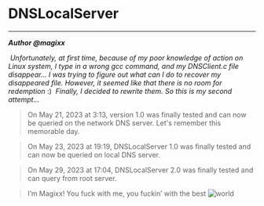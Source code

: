 # DNSLocalServer

---

***Author @magixx***

​	*Unfortunately, at first time, because of my poor knowledge of action on Linux system, I type in a wrong gcc command, and my DNSClient.c file disappear... I was trying to figure out what can I do to recover my disappeared file. However, it seemed like that there is no room for redemption* :)
​	*Finally, I decided to rewrite them. So this is my second attempt...*

> On May 21, 2023 at 3:13, version 1.0 was finally tested and can now be queried on the network DNS server. Let's remember this memorable day.

> On May 23, 2023 at 19:19, DNSLocalServer 1.0 was finally tested and can now be queried on local DNS server.

> On May 29, 2023 at 17:04, DNSLocalServer 2.0 was finally tested and can query from root server.

> I’m Magixx! You fuck with me, you fuckin’ with the best
![world](https://github.com/magixx144/DNSLocalServer/assets/110158476/1cce45fa-5569-4174-9ec3-469919ad90b9)
